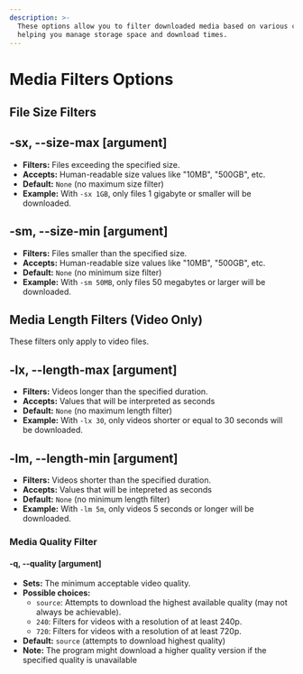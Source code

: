 ```yaml
---
description: >-
  These options allow you to filter downloaded media based on various criteria,
  helping you manage storage space and download times.
---
```


# Media Filters Options



## File Size Filters

## -sx, --size-max \[argument]

* **Filters:** Files exceeding the specified size.
* **Accepts:** Human-readable size values like "10MB", "500GB", etc.
* **Default:** `None` (no maximum size filter)
* **Example:** With `-sx 1GB`, only files 1 gigabyte or smaller will be downloaded.

## -sm, --size-min \[argument]

* **Filters:** Files smaller than the specified size.
* **Accepts:** Human-readable size values like "10MB", "500GB", etc.
* **Default:** `None` (no minimum size filter)
* **Example:** With `-sm 50MB`, only files 50 megabytes or larger will be downloaded.

## Media Length Filters (Video Only)

These filters only apply to video files.

## -lx, --length-max \[argument]

* **Filters:** Videos longer than the specified duration.
* **Accepts:** Values that will be interpreted as seconds
* **Default:** `None` (no maximum length filter)
* **Example:** With `-lx 30`, only videos shorter or equal to 30 seconds will be downloaded.

## -lm, --length-min \[argument]

* **Filters:** Videos shorter than the specified duration.
* **Accepts:** Values that will be intepreted as seconds
* **Default:** `None` (no minimum length filter)
* **Example:** With `-lm 5m`, only videos 5 seconds or longer will be downloaded.

### Media Quality Filter

#### -q, --quality \[argument]

* **Sets:** The minimum acceptable video quality.
* **Possible choices:**
  * `source`: Attempts to download the highest available quality (may not always be achievable).
  * `240`: Filters for videos with a resolution of at least 240p.
  * `720`: Filters for videos with a resolution of at least 720p.
* **Default:** `source` (attempts to download highest quality)
* **Note:** The program might download a higher quality version if the specified quality is unavailable
